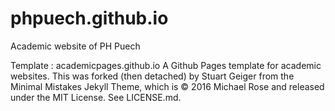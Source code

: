# phpuech.github.io
Academic website of PH Puech

Template : academicpages.github.io 
A Github Pages template for academic websites. 
This was forked (then detached) by Stuart Geiger from the Minimal Mistakes Jekyll Theme, which is © 2016 Michael Rose and released under the MIT License. 
See LICENSE.md.
